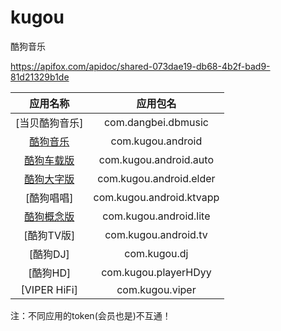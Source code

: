 # kugou
酷狗音乐

https://apifox.com/apidoc/shared-073dae19-db68-4b2f-bad9-81d21329b1de

| 应用名称 | 应用包名 |
| :---: | :---: |
| [当贝酷狗音乐] | com.dangbei.dbmusic |
| [酷狗音乐] | com.kugou.android |
| [酷狗车载版] | com.kugou.android.auto|
| [酷狗大字版] | com.kugou.android.elder |
| [酷狗唱唱] | com.kugou.android.ktvapp |
| [酷狗概念版] | com.kugou.android.lite |
| [酷狗TV版] | com.kugou.android.tv |
| [酷狗DJ] | com.kugou.dj |
| [酷狗HD] | com.kugou.playerHDyy |
| [VIPER HiFi] | com.kugou.viper |

[酷狗音乐]: https://github.com/LinghongJiang/kugou/blob/main/com.kugou.android/README.md
[酷狗车载版]: https://github.com/LinghongJiang/kugou/blob/main/com.kugou.android.auto/README.md
[酷狗大字版]: https://github.com/LinghongJiang/kugou/blob/main/com.kugou.android.elder/README.md
[酷狗概念版]: https://github.com/LinghongJiang/kugou/blob/main/com.kugou.anrdoid.lite/README.md

注：不同应用的token(会员也是)不互通！
